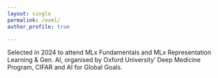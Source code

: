 ```yaml
---
layout: single
permalink: /oxml/
author_profile: true

---
```



Selected in 2024 to attend MLx Fundamentals and MLx Representation Learning & Gen. AI, organised by Oxford University’ Deep Medicine Program, CIFAR and AI for Global Goals.









